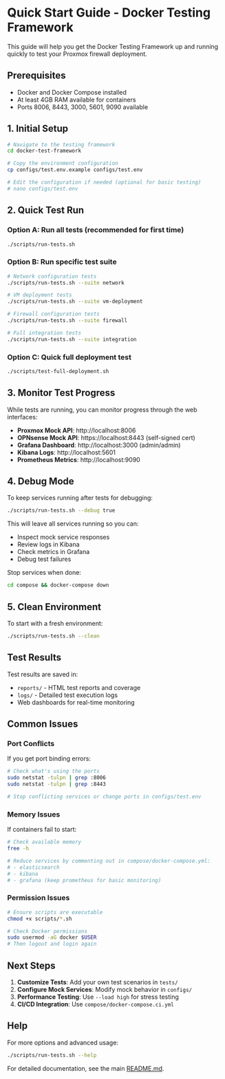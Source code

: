 # Quick Start Guide - Docker Testing Framework

This guide will help you get the Docker Testing Framework up and running quickly to test your Proxmox firewall deployment.

## Prerequisites

- Docker and Docker Compose installed
- At least 4GB RAM available for containers
- Ports 8006, 8443, 3000, 5601, 9090 available

## 1. Initial Setup

```bash
# Navigate to the testing framework
cd docker-test-framework

# Copy the environment configuration
cp configs/test.env.example configs/test.env

# Edit the configuration if needed (optional for basic testing)
# nano configs/test.env
```

## 2. Quick Test Run

### Option A: Run all tests (recommended for first time)
```bash
./scripts/run-tests.sh
```

### Option B: Run specific test suite
```bash
# Network configuration tests
./scripts/run-tests.sh --suite network

# VM deployment tests  
./scripts/run-tests.sh --suite vm-deployment

# Firewall configuration tests
./scripts/run-tests.sh --suite firewall

# Full integration tests
./scripts/run-tests.sh --suite integration
```

### Option C: Quick full deployment test
```bash
./scripts/test-full-deployment.sh
```

## 3. Monitor Test Progress

While tests are running, you can monitor progress through the web interfaces:

- **Proxmox Mock API**: http://localhost:8006
- **OPNsense Mock API**: https://localhost:8443 (self-signed cert)
- **Grafana Dashboard**: http://localhost:3000 (admin/admin)
- **Kibana Logs**: http://localhost:5601
- **Prometheus Metrics**: http://localhost:9090

## 4. Debug Mode

To keep services running after tests for debugging:

```bash
./scripts/run-tests.sh --debug true
```

This will leave all services running so you can:
- Inspect mock service responses
- Review logs in Kibana
- Check metrics in Grafana
- Debug test failures

Stop services when done:
```bash
cd compose && docker-compose down
```

## 5. Clean Environment

To start with a fresh environment:

```bash
./scripts/run-tests.sh --clean
```

## Test Results

Test results are saved in:
- `reports/` - HTML test reports and coverage
- `logs/` - Detailed test execution logs
- Web dashboards for real-time monitoring

## Common Issues

### Port Conflicts
If you get port binding errors:
```bash
# Check what's using the ports
sudo netstat -tulpn | grep :8006
sudo netstat -tulpn | grep :8443

# Stop conflicting services or change ports in configs/test.env
```

### Memory Issues
If containers fail to start:
```bash
# Check available memory
free -h

# Reduce services by commenting out in compose/docker-compose.yml:
# - elasticsearch
# - kibana
# - grafana (keep prometheus for basic monitoring)
```

### Permission Issues
```bash
# Ensure scripts are executable
chmod +x scripts/*.sh

# Check Docker permissions
sudo usermod -aG docker $USER
# Then logout and login again
```

## Next Steps

1. **Customize Tests**: Add your own test scenarios in `tests/`
2. **Configure Mock Services**: Modify mock behavior in `configs/`
3. **Performance Testing**: Use `--load high` for stress testing
4. **CI/CD Integration**: Use `compose/docker-compose.ci.yml`

## Help

For more options and advanced usage:
```bash
./scripts/run-tests.sh --help
```

For detailed documentation, see the main [README.md](README.md). 
